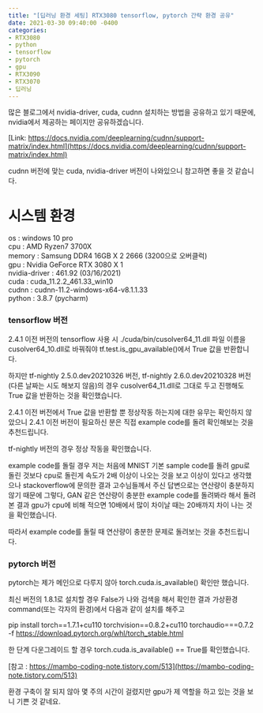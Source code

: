 ```yaml
---
title: "[딥러닝 환경 세팅] RTX3080 tensorflow, pytorch 간략 환경 공유"
date: 2021-03-30 09:40:00 -0400
categories: 
- RTX3080
- python
- tensorflow
- pytorch
- gpu
- RTX3090
- RTX3070
- 딥러닝
---
```


많은 블로그에서 nvidia-driver, cuda, cudnn 설치하는 방법을 공유하고 있기 때문에, nvidia에서 제공하는 페이지만 공유하겠습니다.

[Link: https://docs.nvidia.com/deeplearning/cudnn/support-matrix/index.html](https://docs.nvidia.com/deeplearning/cudnn/support-matrix/index.html)

cudnn 버전에 맞는 cuda, nvidia-driver 버전이 나와있으니 참고하면 좋을 것 같습니다.

# 시스템 환경
os : windows 10 pro  
cpu : AMD Ryzen7 3700X  
memory : Samsung DDR4 16GB X 2 2666 (3200으로 오버클럭)  
gpu : Nvidia GeForce RTX 3080 X 1  
nvidia-driver : 461.92 (03/16/2021)  
cuda : cuda_11.2.2_461.33_win10  
cudnn : cudnn-11.2-windows-x64-v8.1.1.33  
python : 3.8.7 (pycharm)  

### tensorflow 버전
2.4.1 이전 버전의 tensorflow 사용 시 ./cuda/bin/cusolver64_11.dll 파일 이름을 cusolver64_10.dll로 바꿔줘야 tf.test.is_gpu_available()에서 True 값을 반환합니다.  

하지만 tf-nightly 2.5.0.dev20210326 버전, tf-nightly 2.6.0.dev20210328 버전(다른 날짜는 시도 해보지 않음)의 경우 cusolver64_11.dll로 그대로 두고 진행해도 True 값을 반환하는 것을 확인했습니다.  

2.4.1 이전 버전에서 True 값을 반환할 뿐 정상작동 하는지에 대한 유무는 확인하지 않았으니 2.4.1 이전 버전이 필요하신 분은 직접 example code를 돌려 확인해보는 것을 추천드립니다.  

tf-nightly 버전의 경우 정상 작동을 확인했습니다.  


example code를 돌릴 경우 저는 처음에 MNIST 기본 sample code를 돌려 gpu로 돌린 것보다 cpu로 돌린게 속도가 2배 이상이 나오는 것을 보고 이상이 있다고 생각했으나 stackoverflow에 문의한 결과 고수님들께서 주신 답변으로는 연산량이 충분하지 않기 때문에 그렇다, GAN 같은 연산량이 충분한 example code를 돌려봐라 해서 돌려본 결과 gpu가 cpu에 비해 적으면 10배에서 많이 차이날 때는 20배까지 차이 나는 것을 확인했습니다.  


따라서 example code를 돌릴 때 연산량이 충분한 문제로 돌려보는 것을 추천드립니다.


### pytorch 버전
pytorch는 제가 메인으로 다루지 않아 torch.cuda.is_available() 확인만 했습니다.  

최신 버전의 1.8.1로 설치할 경우 False가 나와 검색을 해서 확인한 결과 가상환경 command(또는 각자의 환경)에서 다음과 같이 설치를 해주고  

pip install torch==1.7.1+cu110 torchvision==0.8.2+cu110 torchaudio===0.7.2 -f https://download.pytorch.org/whl/torch_stable.html  

한 단계 다운그레이드 할 경우 torch.cuda.is_available() == True를 확인했습니다.  

[참고 : https://mambo-coding-note.tistory.com/513](https://mambo-coding-note.tistory.com/513)

환경 구축이 잘 되지 않아 몇 주의 시간이 걸렸지만 gpu가 제 역할을 하고 있는 것을 보니 기쁜 것 같네요.
